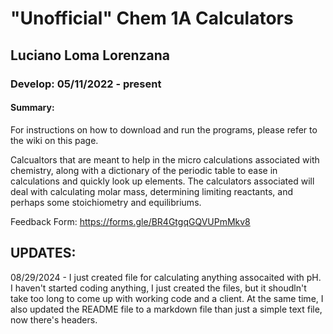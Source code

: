 # "Unofficial" Chem 1A Calculators
## Luciano Loma Lorenzana
### Develop: 05/11/2022 - present

#### Summary:
For instructions on how to download and run the programs, please refer to the wiki on this page.

Calcualtors that are meant to help in the micro calculations associated with chemistry, along with
a dictionary of the periodic table to ease in calculations and quickly look up elements.
The calculators associated will deal with calculating molar mass, determining limiting reactants,
and perhaps some stoichiometry and equilibriums.

Feedback Form:
https://forms.gle/BR4GtgqGQVUPmMkv8

## UPDATES:
08/29/2024 - I just created file for calculating anything assocaited with pH.
I haven't started coding anything, I just created the files, but it shoudln't take too
long to come up with working code and a client.
At the same time, I also updated the README file to a markdown file than just a 
simple text file, now there's headers.
